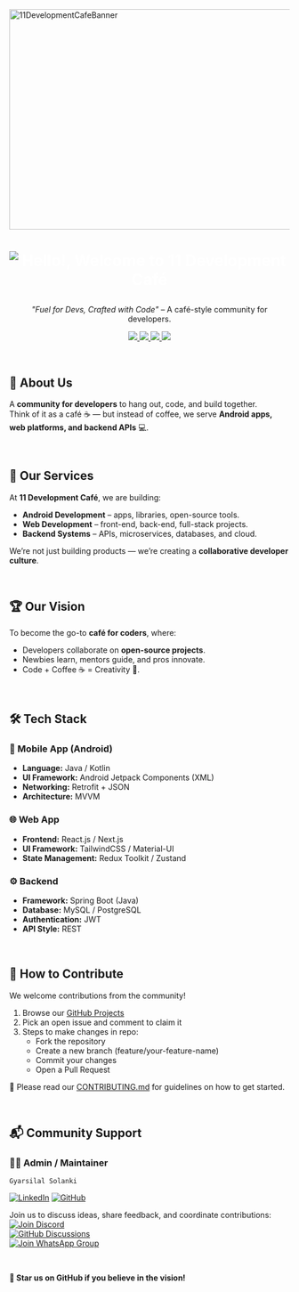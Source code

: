<img width="1584" height="396" alt="11DevelopmentCafeBanner" src="https://github.com/user-attachments/assets/cb944fdf-7630-4a3d-aa23-ce98b63d6239" />

<h1>
 <p style="margin-top:8px; text-align:center; color:#FFFFFF; font-weight:bold;">
  <img src="https://readme-typing-svg.demolab.com?font=Roboto+Mono&weight=700&size=28&pause=1000&color=FFFFFF&center=true&vCenter=true&width=950&lines=Hello!,+Welcome+to+11+Development+Cafe" alt="Hello!, Welcome to 11 Development Café"/>
</p>
</h1>

<p align="center">
<i>"Fuel for Devs, Crafted with Code"</i> – A café-style community for developers.
</p>

<p align="center">
  <a href="#">
    <img src="https://img.shields.io/badge/Platform-Android-green?style=for-the-badge&logo=android" />
  </a>
  <a href="#">
    <img src="https://img.shields.io/badge/Platform-Web-blue?style=for-the-badge&logo=google-chrome" />
  </a>
  <a href="#">
    <img src="https://img.shields.io/badge/Backend-Java-orange?style=for-the-badge&logo=java" />
  </a>
  <a href="../LICENSE.md">
    <img src="https://img.shields.io/badge/License-Non--Commercial-red?style=for-the-badge" />
  </a>
</p>


<br/>

## 📢 About Us

A **community for developers** to hang out, code, and build together.  
Think of it as a café ☕ — but instead of coffee, we serve **Android apps, web platforms, and backend APIs** 💻.

</br>

## 🚀 Our Services
At **11 Development Café**, we are building:
- **Android Development** – apps, libraries, open-source tools.  
- **Web Development** – front-end, back-end, full-stack projects.  
- **Backend Systems** – APIs, microservices, databases, and cloud.

We’re not just building products — we’re creating a **collaborative developer culture**.

<br/>

## 🏆 Our Vision
To become the go-to **café for coders**, where:
- Developers collaborate on **open-source projects**.  
- Newbies learn, mentors guide, and pros innovate.  
- Code + Coffee ☕ = Creativity 🚀.

<br/>

## 🛠 Tech Stack

### **📱 Mobile App (Android)**
- **Language:** Java / Kotlin
- **UI Framework:** Android Jetpack Components (XML)
- **Networking:** Retrofit + JSON
- **Architecture:** MVVM

### **🌐 Web App**
- **Frontend:** React.js / Next.js
- **UI Framework:** TailwindCSS / Material-UI
- **State Management:** Redux Toolkit / Zustand

### **⚙️ Backend**
- **Framework:** Spring Boot (Java)
- **Database:** MySQL / PostgreSQL
- **Authentication:** JWT
- **API Style:** REST

<br>

## 🤝 How to Contribute

We welcome contributions from the community! 


1. Browse our [GitHub Projects](https://github.com/orgs/eleven-dev-cafe/projects)
2. Pick an open issue and comment to claim it
3. Steps to make changes in repo:
   - Fork the repository
   - Create a new branch (feature/your-feature-name)
   - Commit your changes
   - Open a Pull Request
   

📄 Please read our [CONTRIBUTING.md](https://github.com/ff-tournament-hub/.github/blob/main/CONTRIBUTING.md) for guidelines on how to get started.

<br/>

## 📬 Community Support

### 👨‍💻 Admin / Maintainer
`Gyarsilal Solanki`

[![LinkedIn](https://img.shields.io/badge/LinkedIn-%230A66C2.svg?logo=LinkedIn&logoColor=white)](https://www.linkedin.com/in/gyarsilal-solanki) 
[![GitHub](https://img.shields.io/badge/GitHub-%23121011.svg?logo=github&logoColor=white)](https://github.com/gyarsilalsolanki011)

Join us to discuss ideas, share feedback, and coordinate contributions:  
[![Join Discord](https://img.shields.io/discord/1405808666179014697?color=4CBB17&label=Join%20Us%20on%20Discord&logo=discord&logoColor=blue)](https://discord.gg/Zrc9x3ts)  
[![GitHub Discussions](https://img.shields.io/badge/GitHub-Discussions-black?style=for-the-badge&logo=github)](https://github.com/eleven-dev-cafe/cafe-talks/discussions)  
[![Join WhatsApp Group](https://img.shields.io/badge/WhatsApp-Join-green?logo=whatsapp)](https://chat.whatsapp.com/Fzt4KispCmk0seaPgSvkyX)

<br>

**🌟 Star us on GitHub if you believe in the vision!**
